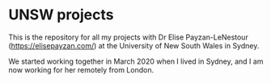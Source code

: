 # UNSW projects

This is the repository for all my projects with Dr Elise Payzan-LeNestour (https://elisepayzan.com/) at the University of New South Wales in Sydney. 

We started working together in March 2020 when I lived in Sydney, and I am now working for her remotely from London.
